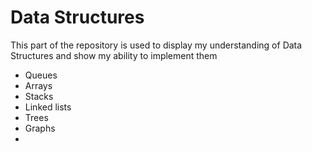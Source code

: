 # Data Structures
This part of the repository is used to display my understanding of Data Structures and show my ability to implement them

- Queues 
- Arrays
- Stacks
- Linked lists
- Trees 
- Graphs
- 
